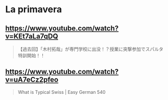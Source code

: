 # La primavera

## https://www.youtube.com/watch?v=KEt7aLa7qDQ

> 【過去回】「木村拓哉」が専門学校に出没！？授業に突撃参加でスパルタ特訓開始！！

## https://www.youtube.com/watch?v=uA7eCz2pfeo

> What is Typical Swiss | Easy German 540 

